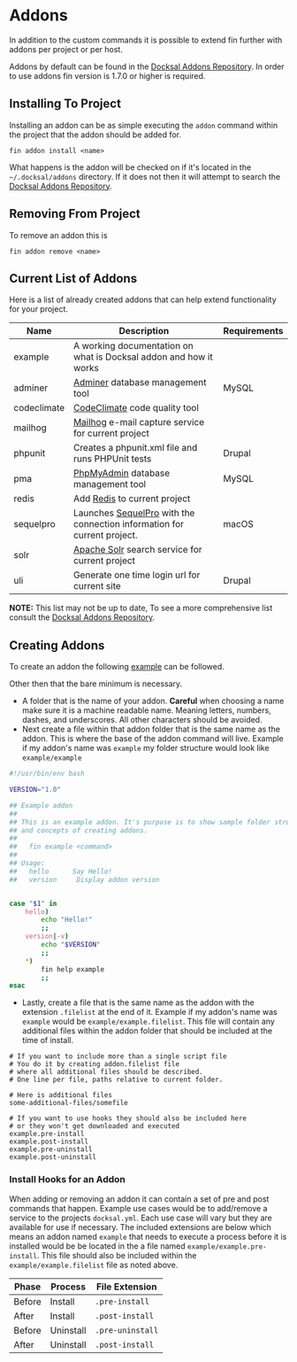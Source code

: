 # Addons

In addition to the custom commands it is possible to extend fin further with addons per project or per host.

Addons by default can be found in the [Docksal Addons Repository](https://github.com/docksal/addons).
In order to use addons fin version is 1.7.0 or higher is required.

## Installing To Project

Installing an addon can be as simple executing the `addon` command within the project that the addon should be added for.

```
fin addon install <name>
```

What happens is the addon will be checked on if it's located in the `~/.docksal/addons` directory. If it does not then it will attempt to search the [Docksal Addons Repository](https://github.com/docksal/addons).

## Removing From Project

To remove an addon this is

```
fin addon remove <name>
```

## Current List of Addons

Here is a list of already created addons that can help extend functionality for your project.

|   Name	|  Description 	|  Requirements 	|
|--- |--- |--- |
|   example	|  A working documentation on what is Docksal addon and how it works 	|  |
|   adminer | [Adminer](https://www.adminer.org/) database management tool | MySQL |
|   codeclimate | [CodeClimate](https://codeclimate.com/) code quality tool | |
|   mailhog | [Mailhog](https://github.com/mailhog/MailHog) e-mail capture service for current project |  |
|   phpunit | Creates a phpunit.xml file and runs PHPUnit tests | Drupal |
|   pma | [PhpMyAdmin](https://www.phpmyadmin.net/) database management tool | MySQL |
|   redis | Add [Redis](https://redis.io/) to current project |  |
|   sequelpro | Launches [SequelPro](https://www.sequelpro.com) with the connection information for current project. | macOS |
|   solr | [Apache Solr](http://lucene.apache.org/solr/) search service for current project |  |
|   uli | Generate one time login url for current site | Drupal |

__NOTE:__ This list may not be up to date, To see a more comprehensive list consult the [Docksal Addons Repository](https://github.com/docksal/addons). 

## Creating Addons

To create an addon the following [example](https://github.com/docksal/addons/tree/master/example) can be followed.

Other then that the bare minimum is necessary.

* A folder that is the name of your addon. **Careful** when choosing a name make sure it is a machine readable name. Meaning
letters, numbers, dashes, and underscores. All other characters should be avoided.
* Next create a file within that addon folder that is the same name as the addon. This is where the base of the addon command will
live. Example if my addon's name was `example` my folder structure would look like `example/example`
```bash
#!/usr/bin/env bash

VERSION="1.0"

## Example addon
##
## This is an example addon. It's purpose is to show sample folder structure
## and concepts of creating addons.
##
##   fin example <command>
##
## Usage:
##   hello      Say Hello!
##   version     Display addon version


case "$1" in
	hello)
		echo "Hello!"
		;;
	version|-v)
		echo "$VERSION"
		;;
	*)
		fin help example
		;;
esac
```

* Lastly, create a file that is the same name as the addon with the extension `.filelist` at the end of it. Example if my addon's name was `example` would be `example/example.filelist`. This file will contain any additional files within the addon folder that should be included at the time of install.
```
# If you want to include more than a single script file
# You do it by creating addon.filelist file
# where all additional files should be described.
# One line per file, paths relative to current folder.

# Here is additional files
some-additional-files/somefile

# If you want to use hooks they should also be included here
# or they won't get downloaded and executed
example.pre-install
example.post-install
example.pre-uninstall
example.post-uninstall
```

### Install Hooks for an Addon

When adding or removing an addon it can contain a set of pre and post commands that happen. Example use cases would be to add/remove a service to the projects `docksal.yml`.
Each use case will vary but they are available for use if necessary. The included extensions are below which means an addon named `example` that needs to execute a process before it is installed would be be located in the a file named `example/example.pre-install`. This file should also be included within the `example/example.filelist` file as noted above.


Phase | Process | File Extension
------|---------|----------------
Before | Install | `.pre-install`
After | Install | `.post-install`
Before | Uninstall | `.pre-uninstall`
After | Uninstall | `.post-install`
